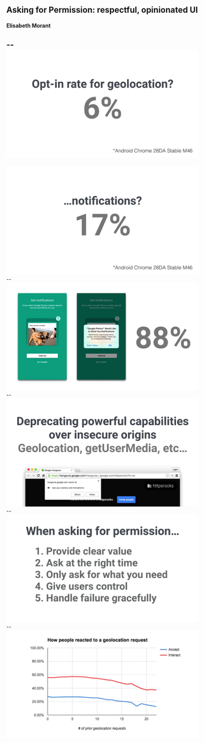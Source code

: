 ## Asking for Permission: respectful, opinionated UI
#### Elisabeth Morant
--
<img src="assets/8_permissions/1.png">
--
<img src="assets/8_permissions/2.png">
--
<img src="assets/8_permissions/3.png">
--
<img src="assets/8_permissions/4.png">
--
<img src="assets/8_permissions/5.png">
--
<img src="assets/8_permissions/6.png">
